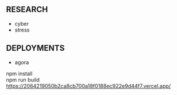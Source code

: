 ## RESEARCH

- cyber
- stress

## DEPLOYMENTS

- agora




npm install<br>
npm run build<br>
https://2064219050b2ca8cb700a18f0188ec922e9d44f7.vercel.app/
